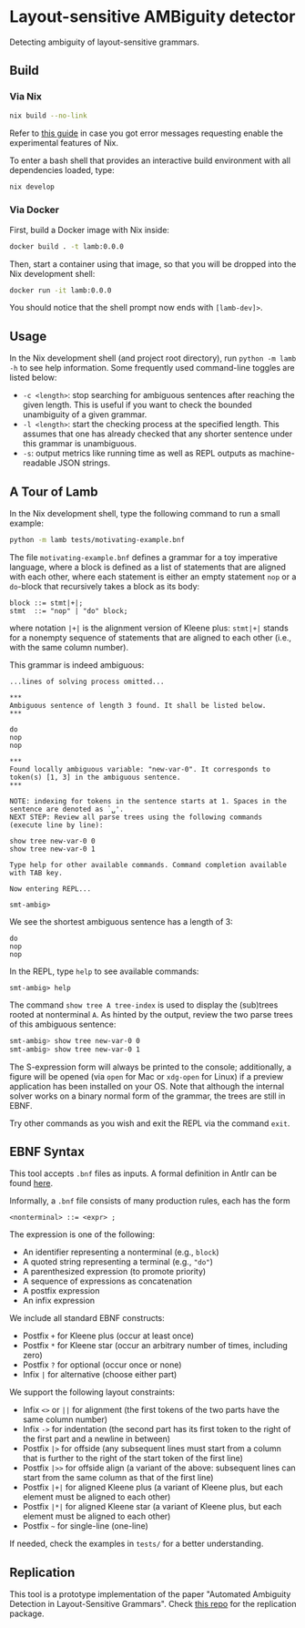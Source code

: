 # Layout-sensitive AMBiguity detector

Detecting ambiguity of layout-sensitive grammars.

## Build

### Via Nix

```bash
nix build --no-link
```

Refer to [this guide](https://nixos.wiki/wiki/Flakes#Enable_flakes) in case you got error messages requesting enable the experimental features of Nix.

To enter a bash shell that provides an interactive build environment with all dependencies loaded, type:

```bash
nix develop
```

### Via Docker

First, build a Docker image with Nix inside:

```bash
docker build . -t lamb:0.0.0
```

Then, start a container using that image, so that you will be dropped into the Nix development shell:

```bash
docker run -it lamb:0.0.0
```

You should notice that the shell prompt now ends with `[lamb-dev]>`.

## Usage

In the Nix development shell (and project root directory), run `python -m lamb -h` to see help information. Some frequently used command-line toggles are listed below:

- `-c <length>`: stop searching for ambiguous sentences after reaching the given length. This is useful if you want to check the bounded unambiguity of a given grammar.
- `-l <length>`: start the checking process at the specified length. This assumes that one has already checked that any shorter sentence under this grammar is unambiguous.
- `-s`: output metrics like running time as well as REPL outputs as machine-readable JSON strings.

## A Tour of Lamb

In the Nix development shell, type the following command to run a small example:

```bash
python -m lamb tests/motivating-example.bnf
```

The file `motivating-example.bnf` defines a grammar for a toy imperative language, where a block is defined as a list of statements that are aligned with each other, where each statement is either an empty statement `nop` or a `do`-block that recursively takes a block as its body:

```
block ::= stmt|+|;
stmt  ::= "nop" | "do" block;
```

where notation `|+|` is the alignment version of Kleene plus: `stmt|+|` stands for a nonempty sequence of statements that are aligned to each other (i.e., with the same column number).

This grammar is indeed ambiguous:

```
...lines of solving process omitted...

***
Ambiguous sentence of length 3 found. It shall be listed below.
***

do
nop
nop

***
Found locally ambiguous variable: "new-var-0". It corresponds to token(s) [1, 3] in the ambiguous sentence.
***

NOTE: indexing for tokens in the sentence starts at 1. Spaces in the sentence are denoted as `␣'.
NEXT STEP: Review all parse trees using the following commands (execute line by line):

show tree new-var-0 0
show tree new-var-0 1

Type help for other available commands. Command completion available with TAB key.

Now entering REPL...

smt-ambig>
```

We see the shortest ambiguous sentence has a length of 3:

```
do
nop
nop
```

In the REPL, type `help` to see available commands:

```
smt-ambig> help
```

The command `show tree A tree-index` is used to display the (sub)trees rooted at nonterminal `A`. As hinted by the output, review the two parse trees of this ambiguous sentence:

```bash
smt-ambig> show tree new-var-0 0
smt-ambig> show tree new-var-0 1
```

The S-expression form will always be printed to the console; additionally, a figure will be opened (via `open` for Mac or `xdg-open` for Linux) if a preview application has been installed on your OS. Note that although the internal solver works on a binary normal form of the grammar, the trees are still in EBNF.

Try other commands as you wish and exit the REPL via the command `exit`.

## EBNF Syntax

This tool accepts `.bnf` files as inputs. A formal definition in Antlr can be found [here](lamb/ebnf/antlr/LayoutEBNF.g4).

Informally, a `.bnf` file consists of many production rules, each has the form

```
<nonterminal> ::= <expr> ;
```

The expression is one of the following:

- An identifier representing a nonterminal (e.g., `block`)
- A quoted string representing a terminal (e.g., `"do"`)
- A parenthesized expression (to promote priority)
- A sequence of expressions as concatenation
- A postfix expression
- An infix expression

We include all standard EBNF constructs:

- Postfix `+` for Kleene plus (occur at least once)
- Postfix `*` for Kleene star (occur an arbitrary number of times, including zero)
- Postfix `?` for optional (occur once or none)
- Infix `|` for alternative (choose either part)

We support the following layout constraints:

- Infix `<>` or `||` for alignment (the first tokens of the two parts have the same column number)
- Infix `->` for indentation (the second part has its first token to the right of the first part and a newline in between)
- Postfix `|>` for offside (any subsequent lines must start from a column that is further to the right of the start token of the first line)
- Postfix `|>>` for offside align (a variant of the above: subsequent lines can start from the same column as that of the first line)
- Postfix `|+|` for aligned Kleene plus (a variant of Kleene plus, but each element must be aligned to each other)
- Postfix `|*|` for aligned Kleene star (a variant of Kleene plus, but each element must be aligned to each other)
- Postfix `~` for single-line (one-line)

If needed, check the examples in `tests/` for a better understanding.

## Replication

This tool is a prototype implementation of the paper "Automated Ambiguity Detection in Layout-Sensitive Grammars". Check [this repo](https://github.com/lay-it-out/OOPSLA23-Artifact) for the replication package.
